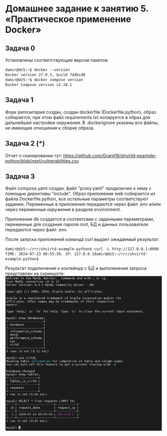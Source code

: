 # Домашнее задание к занятию 5. «Практическое применение Docker»


## Задача 0 ##

Установлены соответствующие версии пакетов:
```
damir@dz5:~$ docker --version
Docker version 27.0.3, build 7d4bcd8
damir@dz5:~$ docker compose version
Docker Compose version v2.28.1
```


## Задача 1 ##

Форк репозитария создан, создан dockerfile (Dockerfile.python), образ собирается, при этом файл requirements.txt копируется в образ для дальнейшей настройки окружения.
В .dockerignore указаны все файлы, не имеющие отношения к сборке образа.


## Задача 2 (*) ##

Отчет о сканировании тут: https://github.com/Granit16/shvirtd-example-python/blob/next/vulnerabilities.csv


## Задача 3 ##

Файл compose.yaml создан, файл "proxy.yaml" продключен к нему с помощью директивы "include".
Образ приложения web собирается из файла Dockerfile.python, все остальные параметры соответствуют заданию.
Переменные в приложение передаются через файл .env и/или через переменные окружения в разделе environment.

Приложение db создается в соответсвии с заданными параметрами, переменные для создания пароля root, БД и данных пользователя передаются через файл .env.

После запуска приложений команда curl выдает ожидаемый результат:
```
damir@dz5:~/rrr/shvirtd-example-python$ curl -L http://127.0.0.1:8090
TIME: 2024-07-23 09:55:59, IP: 127.0.0.1damir@dz5:~/rrr/shvirtd-example-python$
```

Результат подключения к контейнур с БД и выполенения запроса представлен на скриншоте:
![alt text](https://github.com/Granit16/shvirtd-example-python/blob/next/SQL.png?raw=true)


